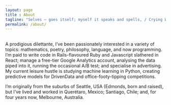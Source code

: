 ```yaml
---
layout: page
title : About
tagline: "Selves — goes itself; myself it speaks and spells, / Crying Whát I dó is me: for that I came."
permalink: /about/
---
```


<br>
A prodigious dilettante, I’ve been passionately interested in a variety of topics: mathematics, poetry, philosophy, language, and now programming. I’m paid to write code in Rails-flavoured Ruby and Javascript slathered in React; manage a free-tier Google Analytics account, analysing the data piped into it, running the occasional A/B test; and specialise in advertising. My current leisure hustle is studying machine learning in Python, creating predictive models for DrivenData and office-footy-tipping competitions.

I’m originally from the suburbs of Seattle, USA (Edmonds, born and raised), but I’ve lived and worked in Querétaro, Mexico; Santiago, Chile; and, for four years now, Melbourne, Australia.
